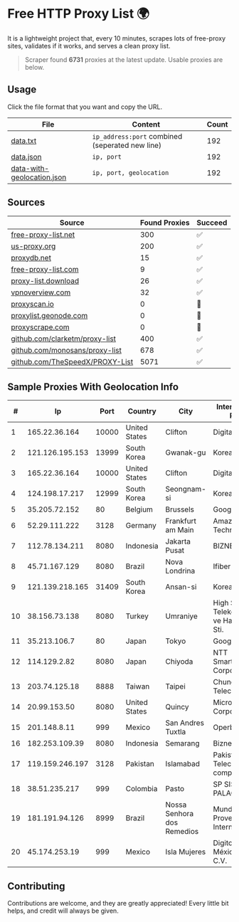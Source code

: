 
# Free HTTP Proxy List 🌍

It is a lightweight project that, every 10 minutes, scrapes lots of free-proxy sites, validates if it works, and serves a clean proxy list.


> Scraper found **6731** proxies at the latest update. Usable proxies are below.

## Usage

Click the file format that you want and copy the URL.


|File|Content|Count|
|----|-------|-----|
|[data.txt](https://raw.githubusercontent.com/themiralay/Proxy-List-World/master/data.txt)|`ip_address:port` combined (seperated new line)|192|
|[data.json](https://raw.githubusercontent.com/themiralay/Proxy-List-World/master/data.json)|`ip, port`|192|
|[data-with-geolocation.json](https://raw.githubusercontent.com/themiralay/Proxy-List-World/master/data-with-geolocation.json)|`ip, port, geolocation`|192|

## Sources

|Source|Found Proxies|Succeed|
|------|-------------|-------|
|[free-proxy-list.net](https://free-proxy-list.net)|300|✅|
|[us-proxy.org](https://www.us-proxy.org)|200|✅|
|[proxydb.net](http://proxydb.net)|15|✅|
|[free-proxy-list.com](https://free-proxy-list.com/?page=&port=&type%5B%5D=http&type%5B%5D=https&up_time=0&search=Search)|9|✅|
|[proxy-list.download](https://www.proxy-list.download/HTTP)|26|✅|
|[vpnoverview.com](https://vpnoverview.com/privacy/anonymous-browsing/free-proxy-servers)|32|✅|
|[proxyscan.io](https://www.proxyscan.io)|0|🚫|
|[proxylist.geonode.com](https://proxylist.geonode.com/api/proxy-list?limit=300&page=1&sort_by=lastChecked&sort_type=desc&protocols=http,https)|0|🚫|
|[proxyscrape.com](https://api.proxyscrape.com/v2/?request=displayproxies&protocol=http&timeout=10000&country=all&ssl=all&anonymity=all)|0|🚫|
|[github.com/clarketm/proxy-list](https://raw.githubusercontent.com/clarketm/proxy-list/master/proxy-list-raw.txt)|400|✅|
|[github.com/monosans/proxy-list](https://raw.githubusercontent.com/monosans/proxy-list/main/proxies/http.txt)|678|✅|
|[github.com/TheSpeedX/PROXY-List](https://raw.githubusercontent.com/TheSpeedX/PROXY-List/master/http.txt)|5071|✅|


## Sample Proxies With Geolocation Info

|#|Ip|Port|Country|City|Internet Service Provider|
|-|--|----|-------|----|-------------------------|
|1|165.22.36.164|10000|United States|Clifton|DigitalOcean, LLC|
|2|121.126.195.153|13999|South Korea|Gwanak-gu|Korea Telecom|
|3|165.22.36.164|10000|United States|Clifton|DigitalOcean, LLC|
|4|124.198.17.217|12999|South Korea|Seongnam-si|Korea Telecom|
|5|35.205.72.152|80|Belgium|Brussels|Google LLC|
|6|52.29.111.222|3128|Germany|Frankfurt am Main|Amazon Technologies Inc.|
|7|112.78.134.211|8080|Indonesia|Jakarta Pusat|BIZNET|
|8|45.71.167.129|8080|Brazil|Nova Londrina|Ifiber Telecom|
|9|121.139.218.165|31409|South Korea|Ansan-si|Korea Telecom|
|10|38.156.73.138|8080|Turkey|Umraniye|High Speed Telekomunikasyon ve Hab. Hiz. Ltd. Sti.|
|11|35.213.106.7|80|Japan|Tokyo|Google LLC|
|12|114.129.2.82|8080|Japan|Chiyoda|NTT SmartConnect Corporation|
|13|203.74.125.18|8888|Taiwan|Taipei|Chunghwa Telecom Co., Ltd.|
|14|20.99.153.50|8080|United States|Quincy|Microsoft Corporation|
|15|201.148.8.11|999|Mexico|San Andres Tuxtla|Operbes|
|16|182.253.109.39|8080|Indonesia|Semarang|Biznet Metronet|
|17|119.159.246.197|3128|Pakistan|Islamabad|Pakistan Telecommuication company limited|
|18|38.51.235.217|999|Colombia|Pasto|SP SISTEMAS PALACIOS LTDA|
|19|181.191.94.126|8999|Brazil|Nossa Senhora dos Remedios|Mundial NET Provedor De Internet|
|20|45.174.253.19|999|Mexico|Isla Mujeres|Digitcenter de México, S.A. de C.V.|



## Contributing

Contributions are welcome, and they are greatly appreciated! Every
little bit helps, and credit will always be given.


